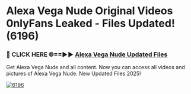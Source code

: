 # Alexa Vega Nude Original Videos 0nlyFans Leaked - Files Updated! (6196)

<h3>🔴 CLICK HERE 🌐==►► <a href="https://tinyurl.com/4mcuefdz" rel="nofollow">Alexa Vega Nude Updated Files</a></h3>

Get Alexa Vega Nude and all content. Now you can access all videos and pictures of Alexa Vega Nude. New Updated Files 2025!

[![6196](https://i.imgur.com/StAQSOY.gif)](https://tinyurl.com/4mcuefdz)
